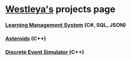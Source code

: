 # [Westleya's](https://github.com/westleya) projects page



### [Learning Management System](https://westleya.github.io/LMS.html) (C#, SQL, JSON)

### [Asteroids](https://westleya.github.io/Asteroids.html) (C++)

### [Discrete Event Simulator ](https://westleya.github.io/Discrete.html) (C++)

